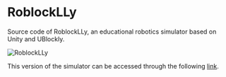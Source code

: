 # RoblockLLy
Source code of RoblockLLy, an educational robotics simulator based on Unity and UBlockly.

![RoblockLLy](img/Roblockly-Logo.png)

This version of the simulator can be accessed through the following [link](https://computational-thinking.github.io/RoblockLLy/).
